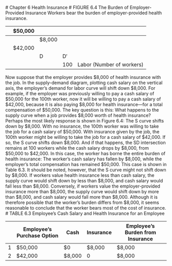 \# Chapter 6 Health Insurance # FIGURE 6.4 The Burden of Employer-Provided Insurance Workers bear the burden of employer-provided health insurance.

|   | $50,000 |        |     |                           |
| - | ------- | ------ | --- | ------------------------- |
|   |         | $8,000 |     |                           |
|   | $42,000 |        |     |                           |
|   |         | D      | D′  |                           |
|   |         |        | 100 | Labor (Number of workers) |

Now suppose that the employer provides $8,000 of health insurance with the job. In the supply-demand diagram, plotting cash salary on the vertical axis, the employer’s demand for labor curve will shift down $8,000. For example, if the employer was previously willing to pay a cash salary of $50,000 for the 100th worker, now it will be willing to pay a cash salary of $42,000, because it is also paying $8,000 for health insurance—for a total compensation of $50,000. The key question is this: What happens to the supply curve when a job provides $8,000 worth of health insurance? Perhaps the most likely response is shown in Figure 6.4: The S curve shifts down by $8,000. With no insurance, the 100th worker was willing to take the job for a cash salary of $50,000. With insurance given by the job, the 100th worker might be willing to take the job for a cash salary of $42,000. If so, the S curve shifts down $8,000. And if that happens, the SD intersection remains at 100 workers while the cash salary drops by $8,000, from $50,000 to $42,000. In this case, the worker has borne the entire burden of health insurance: The worker’s cash salary has fallen by $8,000, while the employer’s total compensation has remained $50,000. This case is shown in Table 6.3. It should be noted, however, that the S curve might not shift down by $8,000. If workers value health insurance less than cash salary, the supply curve would shift down by less than $8,000, and cash salary would fall less than $8,000. Conversely, if workers value the employer-provided insurance more than $8,000, the supply curve would shift down by more than $8,000, and cash salary would fall more than $8,000. Although it is therefore possible that the worker’s burden differs from $8,000, it seems reasonable to conclude that the worker bears most of the cost of insurance. # TABLE 6.3 Employee’s Cash Salary and Health Insurance for an Employee

|   | Employee’s Purchase Option | Cash   | Insurance | Employee’s Burden from Insurance |
| - | -------------------------- | ------ | --------- | -------------------------------- |
| 1 | $50,000                    | $0     | $8,000    | $8,000                           |
| 2 | $42,000                    | $8,000 | 0         | $8,000                           |
